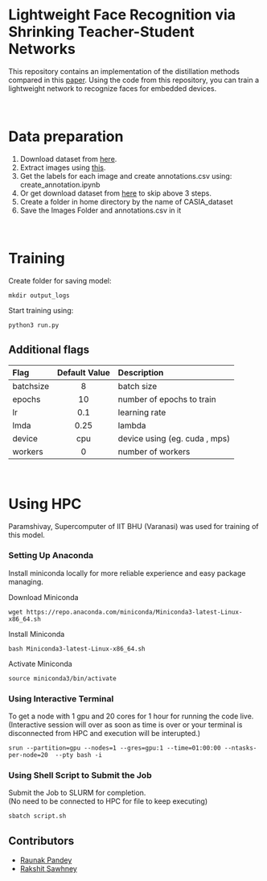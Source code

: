 Lightweight Face Recognition via Shrinking Teacher-Student Networks
=================================================
This repository contains an implementation of the distillation methods compared in this [paper](https://arxiv.org/pdf/2003.02586v1.pdf). Using the code from this repository, you can train a lightweight network to recognize faces for embedded devices.

<br>

# Data preparation

  1) Download dataset from [here](https://drive.google.com/file/d/1KxNCrXzln0lal3N4JiYl9cFOIhT78y1l/view).
  2) Extract images using [this](https://github.com/david-svitov/margindistillation/blob/master/data_prepare/bin_get_images.ipynb).
  3) Get the labels for each image and create annotations.csv using: create_annotation.ipynb
  4) Or get download dataset from [here](https://iitbhuacin-my.sharepoint.com/:u:/g/personal/rakshit_sawhney_ece21_iitbhu_ac_in/ERjGwLCISttBvIfvunv4oIkB_ZoRw5WkbB8smZguNc6nyQ?e=3Bylo8) to skip above 3 steps.
  5) Create a folder in home directory by the name of CASIA_dataset
  6) Save the Images Folder and annotations.csv in it

<br>

# Training
Create folder for saving model:
```
mkdir output_logs
```

Start training using:
```
python3 run.py
```


## Additional flags
|Flag             | Default Value        |Description
|:----------------|:--------------------:|:----------------------------------------------
|batchsize        |  8                   | batch size
|epochs           |  10                  | number of epochs to train
|lr               |  0.1                 | learning rate
|lmda             |  0.25                | lambda
|device           |  cpu                 | device using (eg. cuda , mps)
|workers          |  0                   | number of workers


<br>


# Using HPC
Paramshivay, Supercomputer of IIT BHU (Varanasi) was used for training of this model. 

### Setting Up Anaconda
Install miniconda locally for more reliable experience and easy package managing.

Download Miniconda
```
wget https://repo.anaconda.com/miniconda/Miniconda3-latest-Linux-x86_64.sh
```
Install Miniconda
```
bash Miniconda3-latest-Linux-x86_64.sh
```
Activate Miniconda
```
source miniconda3/bin/activate
```

### Using Interactive Terminal
To get a node with 1 gpu and 20 cores for 1 hour for running the code live.<br>
(Interactive session will over as soon as time is over or your terminal is disconnected from HPC and execution will be interupted.)

```
srun --partition=gpu --nodes=1 --gres=gpu:1 --time=01:00:00 --ntasks-per-node=20  --pty bash -i
```

### Using Shell Script to Submit the Job
Submit the Job to SLURM for completion.<br>
(No need to be connected to HPC for file to keep executing)
```
sbatch script.sh
```

## Contributors
- [Raunak Pandey](https://github.com/patrick-batman)
- [Rakshit Sawhney](https://github.com/RakshitSawhney)

